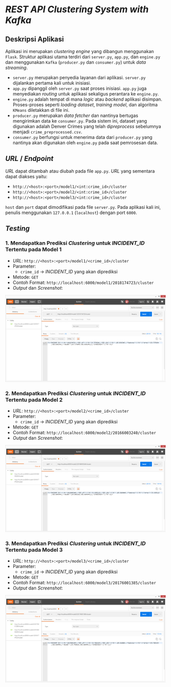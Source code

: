# *REST API Clustering System with Kafka*
## Deskripsi Aplikasi
Aplikasi ini merupakan *clustering engine* yang dibangun menggunakan ``Flask``. Struktur aplikasi utama terdiri dari `server.py`, `app.py`, dan `engine.py` dan menggunakan `Kafka` (`producer.py` dan `consumer.py`) untuk *data streaming*.
- `server.py` merupakan penyedia layanan dari aplikasi. `server.py` dijalankan pertama kali untuk inisiasi.
- `app.py` dipanggil oleh `server.py` saat proses inisiasi. `app.py` juga menyediakan *routing* untuk aplikasi sekaligus perantara ke `engine.py`.
- `engine.py` adalah tempat di mana *logic* atau *backend* aplikasi disimpan. Proses-proses seperti *loading dataset*, *training model*, dan algoritma ``KMeans`` diletakkan di file ini.
- `producer.py` merupakan *data fetcher* dan nantinya bertugas mengirimkan data ke `consumer.py`. Pada sistem ini, dataset yang digunakan adalah Denver Crimes yang telah di*preprocess* sebelumnya menjadi `crime_preprocessed.csv`.
- `consumer.py` berfungsi untuk menerima data dari `producer.py` yang nantinya akan digunakan oleh `engine.py` pada saat pemrosesan data.
## *URL* / *Endpoint*
*URL* dapat ditambah atau diubah pada file `app.py`. *URL* yang sementara dapat diakses yaitu:
- `http://<host>:<port>/model1/<int:crime_id>/cluster`
- `http://<host>:<port>/model2/<int:crime_id>/cluster`
- `http://<host>:<port>/model3/<int:crime_id>/cluster`

``host`` dan ``port`` dapat dimodifikasi pada file `server.py`. Pada aplikasi kali ini, penulis menggunakan `127.0.0.1` (`localhost`) dengan port `6000`.
## *Testing*
### 1. Mendapatkan Prediksi *Clustering* untuk *INCIDENT_ID* Tertentu pada Model 1
- *URL*: `http://<host>:<port>/model1/<crime_id>/cluster`
- Parameter:
  - ``crime_id`` -> *INCIDENT_ID* yang akan diprediksi
- Metode: `GET`
- Contoh Format: `http://localhost:6000/model1/2018174723/cluster`
- *Output* dan *Screenshot*:

![1](img/model1.PNG)
### 2. Mendapatkan Prediksi *Clustering* untuk *INCIDENT_ID* Tertentu pada Model 2
- *URL*: `http://<host>:<port>/model2/<crime_id>/cluster`
- Parameter:
  - ``crime_id`` -> *INCIDENT_ID* yang akan diprediksi
- Metode: `GET`
- Contoh Format: `http://localhost:6000/model2/20166003240/cluster`
- *Output* dan *Screenshot*:

![2](img/model2.png)
### 3. Mendapatkan Prediksi *Clustering* untuk *INCIDENT_ID* Tertentu pada Model 3
- *URL*: `http://<host>:<port>/model3/<crime_id>/cluster`
- Parameter:
  - ``crime_id`` -> *INCIDENT_ID* yang akan diprediksi
- Metode: `GET`
- Contoh Format: `http://localhost:6000/model3/20176001385/cluster`
- *Output* dan *Screenshot*:

![3](img/model3.PNG)

